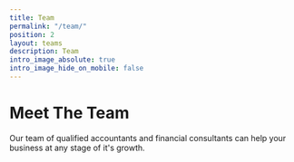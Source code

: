 ```yaml
---
title: Team
permalink: "/team/"
position: 2
layout: teams
description: Team
intro_image_absolute: true
intro_image_hide_on_mobile: false
---
```


# Meet The Team

Our team of qualified accountants and financial consultants can help your business at any stage of it's growth.
